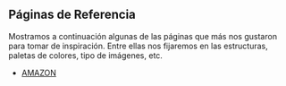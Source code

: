 ## Páginas de Referencia 
Mostramos a continuación algunas de las páginas que más nos gustaron para tomar de inspiración. Entre ellas nos fijaremos en las estructuras, paletas de colores, tipo de imágenes, etc.

- [AMAZON](https://www.amazon.com.mx/)

